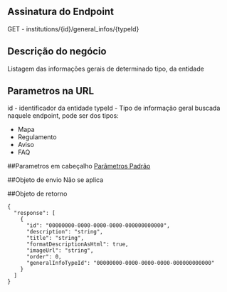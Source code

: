 ## Assinatura do Endpoint

GET - institutions/{id}/general_infos/{typeId}

## Descrição do negócio
Listagem das informações gerais de determinado tipo, da entidade

## Parametros na URL
id - identificador da entidade
typeId - Tipo de informação geral buscada naquele endpoint, pode ser dos tipos:
 - Mapa
 - Regulamento
 - Aviso
 - FAQ

##Parametros em cabeçalho
[Parâmetros Padrão](/API-\(Endpoints\)/Parâmetros-Padrão)

##Objeto de envio
Não se aplica

##Objeto de retorno

```
{
  "response": [
    {
      "id": "00000000-0000-0000-0000-000000000000",
      "description": "string",
      "title": "string",
      "formatDescriptionAsHtml": true,
      "imageUrl": "string",
      "order": 0,
      "generalInfoTypeId": "00000000-0000-0000-0000-000000000000"
    }
  ]
}
```
